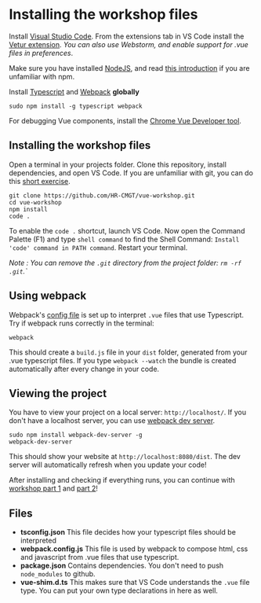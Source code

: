 # Installing the workshop files

Install [Visual Studio Code](https://code.visualstudio.com). From the extensions tab in VS Code install the [Vetur extension](https://marketplace.visualstudio.com/items?itemName=octref.vetur). *You can also use Webstorm, and enable support for .vue files in preferences*.

Make sure you have installed [NodeJS](https://nodejs.org/en/), and read [this introduction](https://nodesource.com/blog/an-absolute-beginners-guide-to-using-npm/) if you are unfamiliar with npm.

Install [Typescript](https://www.typescriptlang.org) and [Webpack](https://webpack.js.org) **globally**

```
sudo npm install -g typescript webpack
```
For debugging Vue components, install the [Chrome Vue Developer tool](https://chrome.google.com/webstore/detail/vuejs-devtools/nhdogjmejiglipccpnnnanhbledajbpd).

## Installing the workshop files

Open a terminal in your projects folder. Clone this repository, install dependencies, and open VS Code. If you are unfamiliar with git, you can do this [short exercise](https://try.github.io/levels/1/challenges/1). 
```
git clone https://github.com/HR-CMGT/vue-workshop.git
cd vue-workshop
npm install
code .
```

To enable the `code .` shortcut, launch VS Code. Now open the Command Palette (F1) and type `shell command` to find the Shell Command: `Install 'code' command in PATH command`. Restart your terminal.

*Note : You can remove the `.git` directory from the project folder: `rm -rf .git`.`*

## Using webpack

Webpack's [config file](./webpack.config.js) is set up to interpret `.vue` files that use Typescript. Try if webpack runs correctly in the terminal:
```
webpack
```
This should create a `build.js` file in your `dist` folder, generated from your .vue typescript files. If you type `webpack --watch` the bundle is created automatically after every change in your code.

## Viewing the project

You have to view your project on a local server: `http://localhost/`. If you don't have a localhost server, you can use [webpack dev server](https://www.npmjs.com/package/webpack-dev-server). 
```
sudo npm install webpack-dev-server -g
webpack-dev-server
```
This should show your website at `http://localhost:8080/dist`. The dev server will automatically refresh when you update your code!

After installing and checking if everything runs, you can continue with [workshop part 1](../README.md) and [part 2](./workshop2.md)!

## Files

- **tsconfig.json** This file decides how your typescript files should be interpreted
- **webpack.config.js** This file is used by webpack to compose html, css and javascript from .vue files that use typescript.
- **package.json** Contains dependencies. You don't need to push `node_modules` to github.
- **vue-shim.d.ts** This makes sure that VS Code understands the `.vue` file type. You can put your own type declarations in here as well.
